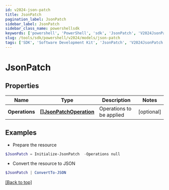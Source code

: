 ```yaml
---
id: v2024-json-patch
title: JsonPatch
pagination_label: JsonPatch
sidebar_label: JsonPatch
sidebar_class_name: powershellsdk
keywords: ['powershell', 'PowerShell', 'sdk', 'JsonPatch', 'V2024JsonPatch'] 
slug: /tools/sdk/powershell/v2024/models/json-patch
tags: ['SDK', 'Software Development Kit', 'JsonPatch', 'V2024JsonPatch']
---
```



# JsonPatch

## Properties

Name | Type | Description | Notes
------------ | ------------- | ------------- | -------------
**Operations** | [**[]JsonPatchOperation**](json-patch-operation) | Operations to be applied | [optional] 

## Examples

- Prepare the resource
```powershell
$JsonPatch = Initialize-JsonPatch  -Operations null
```

- Convert the resource to JSON
```powershell
$JsonPatch | ConvertTo-JSON
```


[[Back to top]](#) 

